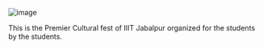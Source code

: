 ![image](https://github.com/tarangfest/.github/assets/68912239/a64fb5d3-e6d0-499b-9763-83bb5eff0ebb)


This is the Premier Cultural fest of IIIT Jabalpur organized for the students by the students.



<!--

**Here are some ideas to get you started:**

🙋‍♀️ A short introduction - what is your organization all about?
🌈 Contribution guidelines - how can the community get involved?
👩‍💻 Useful resources - where can the community find your docs? Is there anything else the community should know?
🍿 Fun facts - what does your team eat for breakfast?
🧙 Remember, you can do mighty things with the power of [Markdown](https://docs.github.com/github/writing-on-github/getting-started-with-writing-and-formatting-on-github/basic-writing-and-formatting-syntax)
-->
